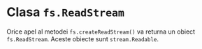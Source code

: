 # Clasa `fs.ReadStream`

Orice apel al metodei `fs.createReadStream()` va returna un obiect `fs.ReadStream`. Aceste obiecte sunt `stream.Readable`.

